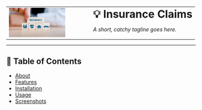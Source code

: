 
<!-- Header with Image and Title Side-by-Side -->
<table>
  <tr>
    <td width="200">
      <img src=".\img\header_img.jpg" alt="Project Logo" width="150" />
    </td>
    <td>
      <h1 style="margin: 0; padding-left: 10px;">💡 Insurance Claims </h1>
      <p style="padding-left: 10px;"><em>A short, catchy tagline goes here.</em></p>
    </td>
  </tr>
</table>



---

## 📖 Table of Contents

- [About](#about)
- [Features](#features)
- [Installation](#installation)
- [Usage](#usage)
- [Screenshots](#screenshots)

